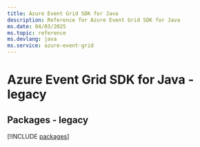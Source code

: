 ```yaml
---
title: Azure Event Grid SDK for Java
description: Reference for Azure Event Grid SDK for Java
ms.date: 04/03/2025
ms.topic: reference
ms.devlang: java
ms.service: azure-event-grid
---
```

# Azure Event Grid SDK for Java - legacy
## Packages - legacy
[!INCLUDE [packages](event-grid-index.md)]